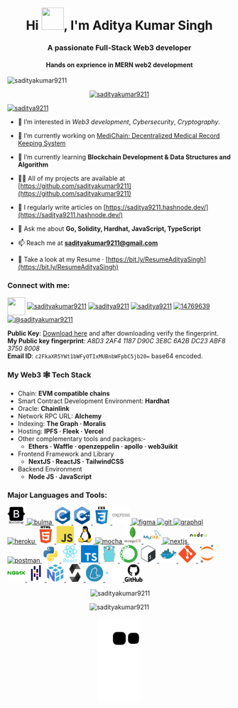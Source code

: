 <h1 align="center">Hi <img width="50px" height="50px" src="https://raw.githubusercontent.com/nixin72/nixin72/master/wave.gif" />, I'm Aditya Kumar Singh</h1>
<h3 align="center">A passionate Full-Stack Web3 developer</h3>
<h4 align="center">Hands on exprience in MERN web2 development</h4>

<p align="left"> <img src="https://komarev.com/ghpvc/?username=sadityakumar9211&label=Profile%20views&color=0e75b6&style=flat" alt="sadityakumar9211" /> </p>

<p align="center"> <a href="https://github.com/ryo-ma/github-profile-trophy"><img src="https://github-profile-trophy.vercel.app/?username=sadityakumar9211&row=1&col=7&theme=onedark" alt="sadityakumar9211" /></a> </p>

<p align="left"> <a href="https://twitter.com/saditya9211" target="blank"><img src="https://img.shields.io/twitter/follow/saditya9211?logo=twitter&style=for-the-badge" alt="saditya9211" /></a> </p>

- 👀 I’m interested in *Web3 development*, *Cybersecurity*, *Cryptography*.

- 🔭 I’m currently working on [MediChain: Decentralized Medical Record Keeping System](https://medichain.vercel.app)

- 🌱 I’m currently learning **Blockchain Development & Data Structures and Algorithm**

- 👨‍💻 All of my projects are available at [https://github.com/sadityakumar9211](https://github.com/sadityakumar9211)

- 📝 I regularly write articles on [https://saditya9211.hashnode.dev/](https://saditya9211.hashnode.dev/)

- 💬 Ask me about **Go, Solidity, Hardhat, JavaScript, TypeScript**

- 📫 Reach me at  **sadityakumar9211@gmail.com**

- 📄 Take a look at my Resume · [https://bit.ly/ResumeAdityaSingh](https://bit.ly/ResumeAdityaSingh)

<!-- ### Blogs posts -->
<!-- BLOG-POST-LIST:START -->
<!-- BLOG-POST-LIST:END -->

<h3 align="left">Connect with me:</h3>
<p align="left">
<a href="https://saditya9211.vercel.app/" target="blank"><img align="center" src="https://img.icons8.com/external-flaticons-lineal-color-flat-icons/64/000000/external-portfolio-social-media-agency-flaticons-lineal-color-flat-icons-3.png" height="40" width="40" /></a>
<a href="https://dev.to/sadityakumar9211" target="blank"><img align="center" src="https://raw.githubusercontent.com/rahuldkjain/github-profile-readme-generator/master/src/images/icons/Social/devto.svg" alt="sadityakumar9211" height="30" width="40" /></a>
<a href="https://twitter.com/saditya9211" target="blank"><img align="center" src="https://raw.githubusercontent.com/rahuldkjain/github-profile-readme-generator/master/src/images/icons/Social/twitter.svg" alt="saditya9211" height="30" width="40" /></a>
<a href="https://linkedin.com/in/saditya9211" target="blank"><img align="center" src="https://raw.githubusercontent.com/rahuldkjain/github-profile-readme-generator/master/src/images/icons/Social/linked-in-alt.svg" alt="saditya9211" height="30" width="40" /></a>
<a href="https://stackoverflow.com/users/14769639" target="blank"><img align="center" src="https://raw.githubusercontent.com/rahuldkjain/github-profile-readme-generator/master/src/images/icons/Social/stack-overflow.svg" alt="14769639" height="30" width="40" /></a>
<a href="https://medium.com/@sadityakumar9211" target="blank"><img align="center" src="https://raw.githubusercontent.com/rahuldkjain/github-profile-readme-generator/master/src/images/icons/Social/medium.svg" alt="@sadityakumar9211" height="30" width="40" /></a>
 
  
  
</p>

**Public Key**: [Download here](https://keys.openpgp.org/search?q=sadityakumar9211%40gmail.com) and after downloading verify the fingerprint.   
**My Public key fingerprint**: _A8D3 2AF4 1187 D90C 3E8C  6A2B DC23 ABF8 3750 8008_  
**Email ID**: `c2FkaXR5YWt1bWFyOTIxMUBnbWFpbC5jb20=` base64 encoded.

<h3 align="left">My Web3 🕸 Tech Stack</h3>

- Chain: **EVM compatible chains**
- Smart Contract Development Environment: **Hardhat**
- Oracle: **Chainlink**
- Network RPC URL: **Alchemy**
- Indexing: **The Graph · Moralis** 
- Hosting: **IPFS · Fleek · Vercel**
- Other complementary tools and packages:- 
  - **Ethers · Waffle · openzeppelin · apollo · web3uikit**
- Frontend Framework and Library
  - **NextJS · ReactJS · TailwindCSS**
- Backend Environment
  - **Node JS · JavaScript**


<h3 align="left">Major Languages and Tools:</h3>

<p align="left"> 
 

<a  href="https://getbootstrap.com" target="_blank" rel="noreferrer"> <img style="background-color: white;" src="https://raw.githubusercontent.com/devicons/devicon/master/icons/bootstrap/bootstrap-plain-wordmark.svg" alt="bootstrap" width="40" height="40"/> </a> 
<a  href="https://bulma.io/" target="_blank" rel="noreferrer"> <img style="background-color: white;" src="https://raw.githubusercontent.com/gilbarbara/logos/804dc257b59e144eaca5bc6ffd16949752c6f789/logos/bulma.svg" alt="bulma" width="40" height="40"/> </a> 
<a  href="https://www.cprogramming.com/" target="_blank" rel="noreferrer"> <img style="background-color: white;" src="https://raw.githubusercontent.com/devicons/devicon/master/icons/c/c-original.svg" alt="c" width="40" height="40"/> </a> 
<a  href="https://www.w3schools.com/cpp/" target="_blank" rel="noreferrer"> <img style="background-color: white;" src="https://raw.githubusercontent.com/devicons/devicon/master/icons/cplusplus/cplusplus-original.svg" alt="cplusplus" width="40" height="40"/> </a> 
<a  href="https://www.w3schools.com/css/" target="_blank" rel="noreferrer"> <img style="background-color: white;" src="https://raw.githubusercontent.com/devicons/devicon/master/icons/css3/css3-original-wordmark.svg" alt="css3" width="40" height="40"/> </a> 
<a  href="https://expressjs.com" target="_blank" rel="noreferrer"> <img style="background-color: white;" src="https://raw.githubusercontent.com/devicons/devicon/master/icons/express/express-original-wordmark.svg" alt="express" width="40" height="40"/> </a> 
<a  href="https://www.figma.com/" target="_blank" rel="noreferrer"> <img style="background-color: white;" src="https://www.vectorlogo.zone/logos/figma/figma-icon.svg" alt="figma" width="40" height="40"/> </a> 
<a  href="https://git-scm.com/" target="_blank" rel="noreferrer"> <img style="background-color: white;" src="https://www.vectorlogo.zone/logos/git-scm/git-scm-icon.svg" alt="git" width="40" height="40"/> </a> 
<a  href="https://graphql.org" target="_blank" rel="noreferrer"> <img style="background-color: white;" src="https://www.vectorlogo.zone/logos/graphql/graphql-icon.svg" alt="graphql" width="40" height="40"/> </a> 
<a  href="https://heroku.com" target="_blank" rel="noreferrer"> <img style="background-color: white;" src="https://www.vectorlogo.zone/logos/heroku/heroku-icon.svg" alt="heroku" width="40" height="40"/> </a> 
<a  href="https://www.w3.org/html/" target="_blank" rel="noreferrer"> <img style="background-color: white;" src="https://raw.githubusercontent.com/devicons/devicon/master/icons/html5/html5-original-wordmark.svg" alt="html5" width="40" height="40"/> </a> 
<a  href="https://developer.mozilla.org/en-US/docs/Web/JavaScript" target="_blank" rel="noreferrer"> <img style="background-color: white;" src="https://raw.githubusercontent.com/devicons/devicon/master/icons/javascript/javascript-original.svg" alt="javascript" width="40" height="40"/> </a> 
<a  href="https://www.f.org/" target="_blank" rel="noreferrer"> <img style="background-color: white;" src="https://raw.githubusercontent.com/devicons/devicon/master/icons/linux/linux-original.svg" alt="linux" width="40" height="40"/> </a> 
<a  href="https://mochajs.org" target="_blank" rel="noreferrer"> <img style="background-color: white;" src="https://www.vectorlogo.zone/logos/mochajs/mochajs-icon.svg" alt="mocha" width="40" height="40"/> </a> 
<a  href="https://www.mongodb.com/" target="_blank" rel="noreferrer"> <img style="background-color: white;" src="https://raw.githubusercontent.com/devicons/devicon/master/icons/mongodb/mongodb-original-wordmark.svg" alt="mongodb" width="40" height="40"/> </a> 
<a  href="https://www.mysql.com/" target="_blank" rel="noreferrer"> <img style="background-color: white;" src="https://raw.githubusercontent.com/devicons/devicon/master/icons/mysql/mysql-original-wordmark.svg" alt="mysql" width="40" height="40"/> </a> 
<a  href="https://nextjs.org/" target="_blank" rel="noreferrer"> <img style="background-color: white;" src="https://cdn.worldvectorlogo.com/logos/nextjs-2.svg" alt="nextjs" width="40" height="40"/> </a> 
<a  href="https://nodejs.org" target="_blank" rel="noreferrer"> <img style="background-color: white;" src="https://raw.githubusercontent.com/devicons/devicon/master/icons/nodejs/nodejs-original-wordmark.svg" alt="nodejs" width="40" height="40"/> </a> 
<a  href="https://postman.com" target="_blank" rel="noreferrer"> <img style="background-color: white;" src="https://www.vectorlogo.zone/logos/getpostman/getpostman-icon.svg" alt="postman" width="40" height="40"/> </a> 
<a  href="https://www.python.org" target="_blank" rel="noreferrer"> <img style="background-color: white;" src="https://raw.githubusercontent.com/devicons/devicon/master/icons/python/python-original.svg" alt="python" width="40" height="40"/> </a> 
<a  href="https://reactjs.org/" target="_blank" rel="noreferrer"> <img style="background-color: white;" src="https://raw.githubusercontent.com/devicons/devicon/master/icons/react/react-original-wordmark.svg" alt="react" width="40" height="40"/> </a> 
<a  href="https://www.typescriptlang.org/" target="_blank" rel="noreferrer"> <img style="background-color: white;" src="https://raw.githubusercontent.com/devicons/devicon/master/icons/typescript/typescript-original.svg" alt="typescript" width="40" height="40"/> </a>
<a  href="https://www.go.dev/" target="_blank" rel="noreferrer"> <img style="background-color: white;" src="https://raw.githubusercontent.com/devicons/devicon/master/icons/go/go-original.svg" alt="go" width="40" height="40"/> </a>
<a  href="https://anaconda.cloud/" target="_blank" rel="noreferrer"> <img style="background-color: white;" src="https://raw.githubusercontent.com/devicons/devicon/master/icons/anaconda/anaconda-original.svg" alt="go" width="40" height="40"/> </a>
<a  href="https://www.gnu.org/software/bash/" target="_blank" rel="noreferrer"> <img style="background-color: white;" src="https://raw.githubusercontent.com/devicons/devicon/master/icons/bash/bash-original.svg" alt="go" width="40" height="40"/> </a>
<a  href="https://www.docker.com" target="_blank" rel="noreferrer"> <img style="background-color: white;" src="https://raw.githubusercontent.com/devicons/devicon/master/icons/docker/docker-original.svg" alt="go" width="40" height="40"/> </a>
<a  href="https://www.github.com/" target="_blank" rel="noreferrer"> <img style="background-color: white;" src="https://raw.githubusercontent.com/devicons/devicon/master/icons/git/git-original.svg" alt="go" width="40" height="40"/> </a>
<a  href="https://www.jupyter.org" target="_blank" rel="noreferrer"> <img style="background-color: white;" src="https://raw.githubusercontent.com/devicons/devicon/master/icons/jupyter/jupyter-original.svg" alt="jupyter notebooks" width="40" height="40"/> </a>
  <a  href="https://www.nginx.com" target="_blank" rel="noreferrer"> <img style="background-color: white;" src="https://raw.githubusercontent.com/devicons/devicon/master/icons/nginx/nginx-original.svg" alt="go" width="40" height="40"/> </a>
<a  href="https://www.pandas.pydata.org" target="_blank" rel="noreferrer"> <img style="background-color: white;" src="https://raw.githubusercontent.com/devicons/devicon/master/icons/pandas/pandas-original.svg" alt="pandas" width="40" height="40"/> </a>
<a  href="https://www.numpy.org" target="_blank" rel="noreferrer"> <img style="background-color: white;" src="https://raw.githubusercontent.com/devicons/devicon/master/icons/numpy/numpy-original.svg" alt="numpy" width="40" height="40"/> </a>
<a  href="https://www.soliditylang.org/" target="_blank" rel="noreferrer"> <img style="background-color: white;" src="https://raw.githubusercontent.com/devicons/devicon/master/icons/solidity/solidity-original.svg" alt="go" width="40" height="40"/> </a>
<a  href="https://www.yarnpkg.com/" target="_blank" rel="noreferrer"> <img style="background-color: white;" src="https://raw.githubusercontent.com/devicons/devicon/master/icons/yarn/yarn-original.svg" alt="yarn" width="40" height="40"/> </a>
<a  href="https://www.tailwindcss.com/" target="_blank" rel="noreferrer"> <img style="background-color: white;" src="https://raw.githubusercontent.com/devicons/devicon/master/icons/tailwindcss/tailwindcss-original-wordmark.svg" alt="tailwind" width="40" height="40"/> </a>
<a  href="https://github.com/" target="_blank" rel="noreferrer"> <img style="background-color: white;" src="https://raw.githubusercontent.com/devicons/devicon/master/icons/github/github-original-wordmark.svg" alt="go" width="40" height="40"/> </a>

  
</p>

  
<div>
<!-- <p align="center"><img src="https://github-readme-stats-test-mu.vercel.app/api/top-langs?username=sadityakumar9211&count_private=true&show_icons=true&theme=dracula&border_radius=6&locale=en&layout=compact&cache_seconds=7200&hide_border=true" alt="sadityakumar9211" /></p> -->

<p align="center">&nbsp;<img src="https://github-readme-stats-test-mu.vercel.app/api?username=sadityakumar9211&theme=dracula&count_private=true&border_radius=6&show_icons=true&locale=en&cache_seconds=7200&hide_border=true" alt="sadityakumar9211" /></p>

<p align="center"><img src="https://github-readme-streak-stats.herokuapp.com/?user=sadityakumar9211&theme=dracula&border_radius=6&hide_border=true&ring=00bbf9" alt="sadityakumar9211" /></p>


</div>

<picture>
  <source media="(prefers-color-scheme: dark)" srcset="https://user-images.githubusercontent.com/25423296/163456776-7f95b81a-f1ed-45f7-b7ab-8fa810d529fa.png">
  <p align="center"><img src="https://github.com/sadityakumar9211/sadityakumar9211/blob/output/github-contribution-grid-snake.svg" alt="sadityakumar9211 contribution snake graph" /></p>
</picture>




<!---
sadityakumar9211/sadityakumar9211 is a ✨ special ✨ repository because its `README.md` (this file) appears on your GitHub profile.
You can click the Preview link to take a look at your changes.
--->
